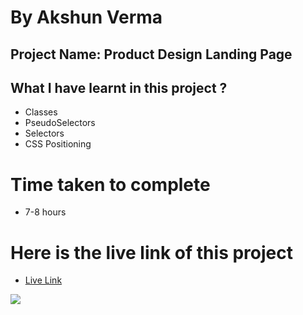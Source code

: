 # By Akshun Verma

## Project Name: Product Design Landing Page

## What I have learnt in this project ?
  - Classes
  - PseudoSelectors
  - Selectors
  - CSS Positioning

# Time taken to complete
- 7-8 hours

# Here is the live link of this project
- [Live Link](https://project-15-ineuron-3945.netlify.app/)







![](https://img.shields.io/badge/HTML5-CSS3-orange)
